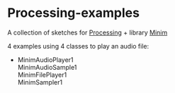 # Processing-examples
A collection of sketches for [Processing](https://processing.org/) + library [Minim](http://code.compartmental.net/minim/)  

4 examples using 4 classes to play an audio file:  
 - MinimAudioPlayer1  
MinimAudioSample1  
MinimFilePlayer1  
MinimSampler1  
